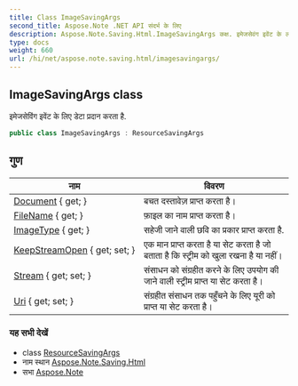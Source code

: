 ```yaml
---
title: Class ImageSavingArgs
second_title: Aspose.Note .NET API संदर्भ के लिए
description: Aspose.Note.Saving.Html.ImageSavingArgs कक्ष. इमेजसेवंग इवेंट के लए डेट प्रदन करत है.
type: docs
weight: 660
url: /hi/net/aspose.note.saving.html/imagesavingargs/
---
```

## ImageSavingArgs class

इमेजसेविंग इवेंट के लिए डेटा प्रदान करता है.

```csharp
public class ImageSavingArgs : ResourceSavingArgs
```

## गुण

| नाम | विवरण |
| --- | --- |
| [Document](../../aspose.note.saving.html/resourcesavingargs/document/) { get; } | बचत दस्तावेज़ प्राप्त करता है। |
| [FileName](../../aspose.note.saving.html/resourcesavingargs/filename/) { get; } | फ़ाइल का नाम प्राप्त करता है। |
| [ImageType](../../aspose.note.saving.html/imagesavingargs/imagetype/) { get; } | सहेजी जाने वाली छवि का प्रकार प्राप्त करता है. |
| [KeepStreamOpen](../../aspose.note.saving.html/resourcesavingargs/keepstreamopen/) { get; set; } | एक मान प्राप्त करता है या सेट करता है जो बताता है कि स्ट्रीम को खुला रखना है या नहीं। |
| [Stream](../../aspose.note.saving.html/resourcesavingargs/stream/) { get; set; } | संसाधन को संग्रहीत करने के लिए उपयोग की जाने वाली स्ट्रीम प्राप्त या सेट करता है। |
| [Uri](../../aspose.note.saving.html/resourcesavingargs/uri/) { get; set; } | संग्रहीत संसाधन तक पहुँचने के लिए यूरी को प्राप्त या सेट करता है। |

### यह सभी देखें

* class [ResourceSavingArgs](../resourcesavingargs/)
* नाम स्थान [Aspose.Note.Saving.Html](../../aspose.note.saving.html/)
* सभा [Aspose.Note](../../)


